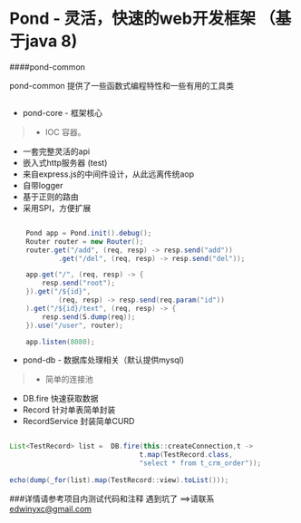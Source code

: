 Pond - 灵活，快速的web开发框架 （基于java 8)
====

####pond-common 

pond-common 提供了一些函数式编程特性和一些有用的工具类

```java  
```  

* pond-core - 框架核心

> * IOC 容器。
  * 一套完整灵活的api
  * 嵌入式http服务器 (test)
  * 来自express.js的中间件设计，从此远离传统aop
  * 自带logger
  * 基于正则的路由
  * 采用SPI，方便扩展

```java  

    Pond app = Pond.init().debug();
    Router router = new Router();
    router.get("/add", (req, resp) -> resp.send("add"))
            .get("/del", (req, resp) -> resp.send("del"));

    app.get("/", (req, resp) -> {
        resp.send("root");
    }).get("/${id}",
            (req, resp) -> resp.send(req.param("id"))
    ).get("/${id}/text", (req, resp) -> {
        resp.send(S.dump(req));
    }).use("/user", router);

    app.listen(8080);
```
  
* pond-db - 数据库处理相关（默认提供mysql)

> * 简单的连接池
  * DB.fire 快速获取数据
  * Record 针对单表简单封装
  * RecordService 封装简单CURD
  
  
```java  

List<TestRecord> list =  DB.fire(this::createConnection,t ->
                                t.map(TestRecord.class,
                                "select * from t_crm_order"));
                                
echo(dump(_for(list).map(TestRecord::view).toList()));

```

    
###详情请参考项目内测试代码和注释
遇到坑了 ==>请联系 edwinyxc@gmail.com
